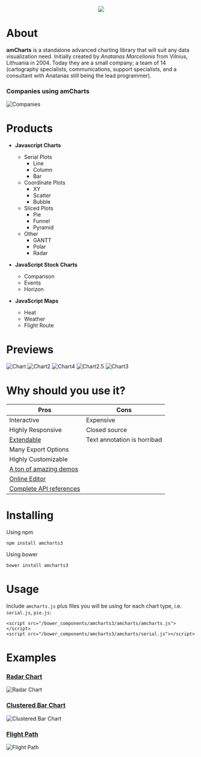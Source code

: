 <p align="center">
  <img src="https://avatars1.githubusercontent.com/u/1116146?s=460&v=4"></img>
</p>

# About
**amCharts** is a standalone advanced charting library that will suit any data visualization need. Initially created by *Anatanas Marcelionis* from Vilnius, Lithuania in 2004. Today they are a small company; a team of 14 (cartography specialists, communications, support specialists, and a consultant with Anatanas still being the lead programmer).

### Companies using amCharts
![Companies](https://i.imgur.com/gu4ygF6.png)

# Products
* **Javascript Charts**
  * Serial Plots
    * Line
    * Column
    * Bar
  * Coordinate Plots
    * XY
    * Scatter
    * Bubble
  * Sliced Plots
    * Pie
    * Funnel
    * Pyramid
  * Other 
    * GANTT
    * Polar
    * Radar
    
* **JavaScript Stock Charts**
  * Comparison
  * Events
  * Horizon
  
* **JavaScript Maps**
  * Heat
  * Weather
  * Flight Route
  
# Previews
![Chart](https://i.imgur.com/2sJGnfa.png)
![Chart2](https://i.imgur.com/TtyuVQF.png)
![Chart4](https://i.imgur.com/TSBf4fL.png)
![Chart2.5](https://i.imgur.com/selP9oe.png)
![Chart3](https://i.imgur.com/2XdKMvT.png)
  
# Why should you use it?
Pros|Cons
------------ | -------------
Interactive|Expensive
Highly Responsive|Closed source
[Extendable](https://www.amcharts.com/plugins/)|Text annotation is horribad
Many Export Options|
Highly Customizable|
[A ton of amazing demos](https://www.amcharts.com/demos/)|
[Online Editor](https://live.amcharts.com/)|
[Complete API references](https://docs.amcharts.com/3/javascriptcharts)|

# Installing
Using npm
```
npm install amcharts3
```
Using bower
```
bower install amcharts3
```

# Usage
Include `amcharts.js` plus files you will be using for each chart type, i.e.
`serial.js`, `pie.js`:

```
<script src="/bower_components/amcharts3/amcharts/amcharts.js"></script>
<script src="/bower_components/amcharts3/amcharts/serial.js"></script>
```

# Examples
### [Radar Chart](https://codepen.io/gviloria/pen/pxxOWm/)
![Radar Chart](https://i.imgur.com/K6m7UUf.jpg)
### [Clustered Bar Chart](https://codepen.io/gviloria/pen/GYYwMq)
![Clustered Bar Chart](https://i.imgur.com/sDTqFjD.png)
### [Flight Path](https://codepen.io/gviloria/pen/MPPLye)
![Flight Path](https://i.imgur.com/Rq1uRJI.png)



